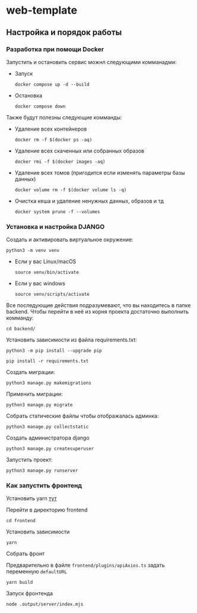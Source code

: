 # web-template

## Настройка и порядок работы

### Разработка при помощи Docker

Запустить и остановить сервис можнл следующими комманадми:

* Запуск

    ```
    docker compose up -d --build
    ```

* Остановка

    ```
    docker compose down
    ```

Также будут полезны следующие комманды:

* Удаление всех контейнеров

    ```
    docker rm -f $(docker ps -aq)
    ```

* Удаление всех скаченных или собранных образов

    ```
    docker rmi -f $(docker images -aq)
    ```

* Удаление всех томов (пригодится если изменять параметры базы данных)

    ```
    docker volume rm -f $(docker volume ls -q)
    ```

* Очистка кеша и удаление ненужных данных, образов и тд

    ```
    docker system prune -f --volumes
    ```

### Установка и настройка DJANGO

Cоздать и активировать виртуальное окружение:

```
python3 -m venv venv
```

* Если у вас Linux/macOS

    ```
    source venv/bin/activate
    ```

* Если у вас windows

    ```
    source venv/scripts/activate
    ```

Все последующие действия подразумевают, что вы находитесь в папке backend. Чтобы перейти в неё из корня проекта достаточно выполнить комманду:

```
cd backend/
```

Установить зависимости из файла requirements.txt:

```
python3 -m pip install --upgrade pip
```

```
pip install -r requirements.txt
```

Создать миграции:

```
python3 manage.py makemigrations
```

Применить миграции:

```
python3 manage.py migrate
```

Собрать статические файлы чтобы отображалась админка:

```
python3 manage.py collectstatic
```

Создать администратора django

```
python3 manage.py createsuperuser
```

Запустить проект:

```
python3 manage.py runserver
```

### Как запустить фронтенд

Установить yarn [тут](https://classic.yarnpkg.com/en/docs/install#windows-stable)

Перейти в директорию frontend

```
cd frontend
```

Установить зависимости

```
yarn
```

Собрать фронт

Предварительно в файле `frontend/plugins/apiAxios.ts` задать переменную `defaultURL`

```
yarn build
```

Запуск фронтенда

```
node .output/server/index.mjs
```

